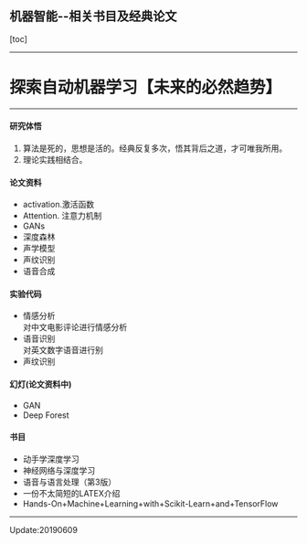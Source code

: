 ## 机器智能--相关书目及经典论文
[toc]

---
# 探索自动机器学习【未来的必然趋势】



---

#### 研究体悟
1. 算法是死的，思想是活的。经典反复多次，悟其背后之道，才可唯我所用。  
2. 理论实践相结合。
#### 论文资料
- activation.激活函数
- Attention. 注意力机制
- GANs
- 深度森林
- 声学模型
- 声纹识别
- 语音合成
#### 实验代码  
- 情感分析  
对中文电影评论进行情感分析  
- 语音识别  
对英文数字语音进行别  
- 声纹识别  
#### 幻灯(论文资料中)
- GAN
- Deep Forest
#### 书目
- 动手学深度学习  
- 神经网络与深度学习  
- 语音与语言处理（第3版）
- 一份不太简短的LATEX介绍
- Hands-On+Machine+Learning+with+Scikit-Learn+and+TensorFlow
---  
Update:20190609

